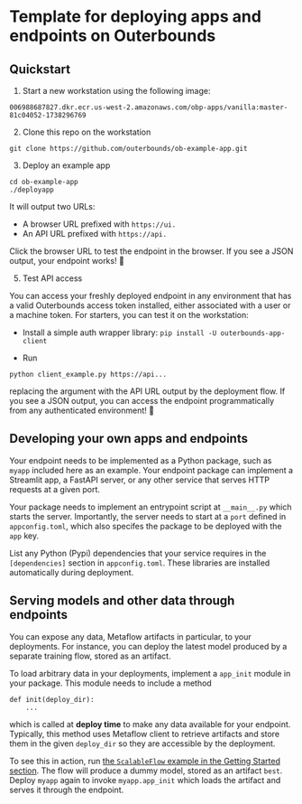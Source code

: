 
# Template for deploying apps and endpoints on Outerbounds

## Quickstart

1. Start a new workstation using the following image:
```
006988687827.dkr.ecr.us-west-2.amazonaws.com/obp-apps/vanilla:master-81c04052-1738296769
```

2. Clone this repo on the workstation
```
git clone https://github.com/outerbounds/ob-example-app.git
```

3. Deploy an example app
```
cd ob-example-app
./deployapp
```
It will output two URLs:
- A browser URL prefixed with `https://ui.`
- An API URL prefixed with `https://api.`

Click the browser URL to test the endpoint in the browser. If you see a JSON output, your endpoint works! 🎉

5. Test API access

You can access your freshly deployed endpoint in any environment that has a valid Outerbounds access token
installed, either associated with a user or a machine token. For starters, you can test it on the workstation:

- Install a simple auth wrapper library: `pip install -U outerbounds-app-client`

- Run
```
python client_example.py https://api...
```
replacing the argument with the API URL output by the deployment flow. If you see a JSON output, you
can access the endpoint programmatically from any authenticated environment! 🎉

## Developing your own apps and endpoints

Your endpoint needs to be implemented as a Python package, such as `myapp` included here as an example.
Your endpoint package can implement a Streamlit app, a FastAPI server, or any other service that
serves HTTP requests at a given port.

Your package needs to implement an entrypoint script at `__main__.py` which starts the server.
Importantly, the server needs to start at a `port` defined in `appconfig.toml`, which also specifes
the package to be deployed with the `app` key.

List any Python (Pypi) dependencies that your service requires in the `[dependencies]` section
in `appconfig.toml`. These libraries are installed automatically during deployment.

## Serving models and other data through endpoints

You can expose any data, Metaflow artifacts in particular, to your deployments. For instance,
you can deploy the latest model produced by a separate training flow, stored as an artifact.

To load arbitrary data in your deployments, implement a `app_init` module in your package.
This module needs to include a method
```
def init(deploy_dir):
    ...
```
which is called at **deploy time** to make any data available for your endpoint. Typically,
this method uses Metaflow client to retrieve artifacts and store them in the given `deploy_dir`
so they are accessible by the deployment.

To see this in action, run [the `ScalableFlow` example in the Getting Started 
section](https://docs.outerbounds.com/outerbounds/first-scale/). The flow will produce a dummy
model, stored as an artifact `best`. Deploy `myapp` again to invoke `myapp.app_init`
which loads the artifact and serves it through the endpoint.